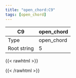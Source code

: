 ```yaml
---
title: "open_chord:C9"
tags: [open_chord]
---
```


|C9|open_chord|
|---|---|
|Type|open_chord|
|Root string|5|
{{< rawhtml >}}
<div class="container"></div>
<script>
const selector = '#container';
const chord = new ChordBox(selector);
chord.draw((new String("X32330")));
</script>
{{< /rawhtml >}}
